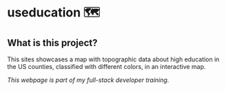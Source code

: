 # useducation :world_map:	

## What is this project?

This sites showcases a map with topographic data about high education in the US counties, classified with different colors, in an interactive map. 

*This webpage is part of my full-stack developer training.*
